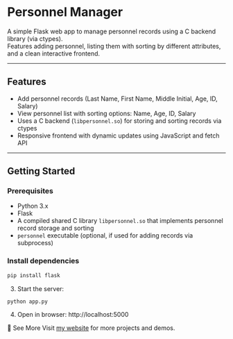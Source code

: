 # Personnel Manager

A simple Flask web app to manage personnel records using a C backend library (via ctypes).  
Features adding personnel, listing them with sorting by different attributes, and a clean interactive frontend.

---

## Features

- Add personnel records (Last Name, First Name, Middle Initial, Age, ID, Salary)
- View personnel list with sorting options: Name, Age, ID, Salary
- Uses a C backend (`libpersonnel.so`) for storing and sorting records via ctypes
- Responsive frontend with dynamic updates using JavaScript and fetch API

---

## Getting Started

### Prerequisites

- Python 3.x
- Flask
- A compiled shared C library `libpersonnel.so` that implements personnel record storage and sorting
- `personnel` executable (optional, if used for adding records via subprocess)

### Install dependencies

```bash
pip install flask
```

3. Start the server:
```bash
python app.py
```

4. Open in browser: http://localhost:5000

🔗 See More
Visit [my website](https://ganaa.work) for more projects and demos.
